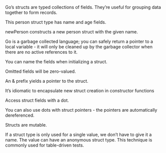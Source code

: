 Go’s structs are typed collections of fields. They’re useful for grouping data together to form records.

This person struct type has name and age fields.

newPerson constructs a new person struct with the given name.

Go is a garbage collected language; you can safely return a pointer to a local variable - it will only be cleaned up by the garbage collector when there are no active references to it.

You can name the fields when initializing a struct.

Omitted fields will be zero-valued.

An & prefix yields a pointer to the struct.

It’s idiomatic to encapsulate new struct creation in constructor functions

Access struct fields with a dot.

You can also use dots with struct pointers - the pointers are automatically dereferenced.

Structs are mutable.

If a struct type is only used for a single value, we don’t have to give it a name. The value can have an anonymous struct type. This technique is commonly used for table-driven tests.
